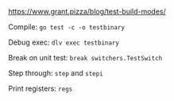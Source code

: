 https://www.grant.pizza/blog/test-build-modes/

Compile: `go test -c -o testbinary`

Debug exec: `dlv exec testbinary`

Break on unit test: `break switchers.TestSwitch`

Step through: `step` and `stepi`

Print registers: `regs`
